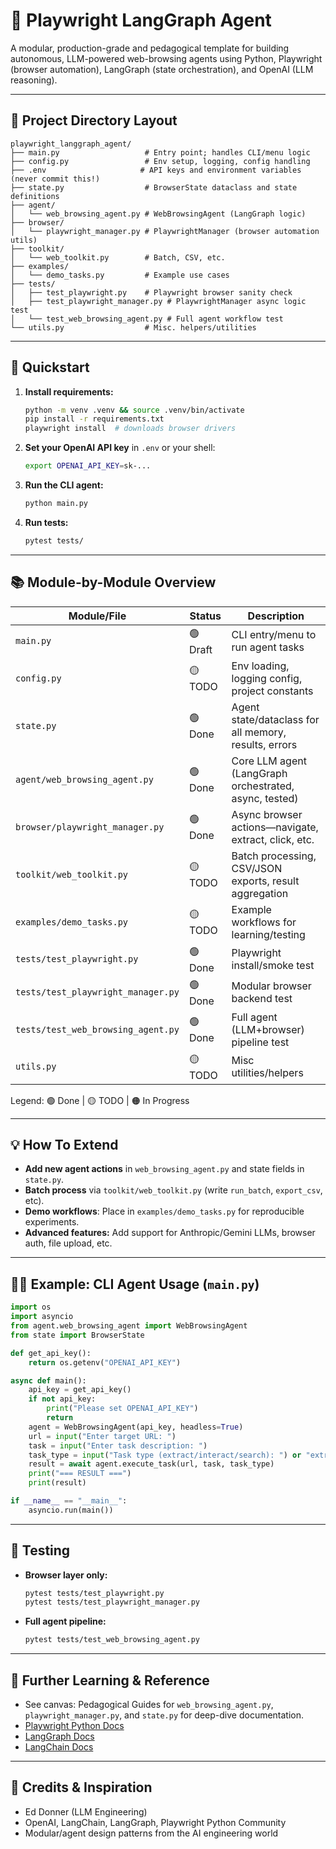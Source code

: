# 🦜 Playwright LangGraph Agent

A modular, production-grade and pedagogical template for building autonomous, LLM-powered web-browsing agents using Python, Playwright (browser automation), LangGraph (state orchestration), and OpenAI (LLM reasoning).

---

## 📁 Project Directory Layout

```plaintext
playwright_langgraph_agent/
├── main.py                   # Entry point; handles CLI/menu logic
├── config.py                 # Env setup, logging, config handling
├── .env                     # API keys and environment variables (never commit this!)
├── state.py                  # BrowserState dataclass and state definitions
├── agent/
│   └── web_browsing_agent.py # WebBrowsingAgent (LangGraph logic)
├── browser/
│   └── playwright_manager.py # PlaywrightManager (browser automation utils)
├── toolkit/
│   └── web_toolkit.py        # Batch, CSV, etc.
├── examples/
│   └── demo_tasks.py         # Example use cases
├── tests/
│   ├── test_playwright.py    # Playwright browser sanity check
│   ├── test_playwright_manager.py # PlaywrightManager async logic test
│   └── test_web_browsing_agent.py # Full agent workflow test
└── utils.py                  # Misc. helpers/utilities
```

---

## 🚀 Quickstart

1. **Install requirements:**

   ```bash
   python -m venv .venv && source .venv/bin/activate
   pip install -r requirements.txt
   playwright install  # downloads browser drivers
   ```
2. **Set your OpenAI API key** in `.env` or your shell:

   ```bash
   export OPENAI_API_KEY=sk-...
   ```
3. **Run the CLI agent:**

   ```bash
   python main.py
   ```
4. **Run tests:**

   ```bash
   pytest tests/
   ```

---

## 📚 Module-by-Module Overview

| Module/File                        | Status   | Description                                            |
| ---------------------------------- | -------- | ------------------------------------------------------ |
| `main.py`                          | 🟢 Draft | CLI entry/menu to run agent tasks                      |
| `config.py`                        | 🟡 TODO  | Env loading, logging config, project constants         |
| `state.py`                         | 🟢 Done  | Agent state/dataclass for all memory, results, errors  |
| `agent/web_browsing_agent.py`      | 🟢 Done  | Core LLM agent (LangGraph orchestrated, async, tested) |
| `browser/playwright_manager.py`    | 🟢 Done  | Async browser actions—navigate, extract, click, etc.   |
| `toolkit/web_toolkit.py`           | 🟡 TODO  | Batch processing, CSV/JSON exports, result aggregation |
| `examples/demo_tasks.py`           | 🟡 TODO  | Example workflows for learning/testing                 |
| `tests/test_playwright.py`         | 🟢 Done  | Playwright install/smoke test                          |
| `tests/test_playwright_manager.py` | 🟢 Done  | Modular browser backend test                           |
| `tests/test_web_browsing_agent.py` | 🟢 Done  | Full agent (LLM+browser) pipeline test                 |
| `utils.py`                         | 🟡 TODO  | Misc utilities/helpers                                 |

Legend: 🟢 Done | 🟡 TODO | 🟠 In Progress

---

## 💡 How To Extend

* **Add new agent actions** in `web_browsing_agent.py` and state fields in `state.py`.
* **Batch process** via `toolkit/web_toolkit.py` (write `run_batch`, `export_csv`, etc).
* **Demo workflows**: Place in `examples/demo_tasks.py` for reproducible experiments.
* **Advanced features:** Add support for Anthropic/Gemini LLMs, browser auth, file upload, etc.

---

## 🧑‍💻 Example: CLI Agent Usage (`main.py`)

```python
import os
import asyncio
from agent.web_browsing_agent import WebBrowsingAgent
from state import BrowserState

def get_api_key():
    return os.getenv("OPENAI_API_KEY")

async def main():
    api_key = get_api_key()
    if not api_key:
        print("Please set OPENAI_API_KEY")
        return
    agent = WebBrowsingAgent(api_key, headless=True)
    url = input("Enter target URL: ")
    task = input("Enter task description: ")
    task_type = input("Task type (extract/interact/search): ") or "extract"
    result = await agent.execute_task(url, task, task_type)
    print("=== RESULT ===")
    print(result)

if __name__ == "__main__":
    asyncio.run(main())
```

---

## 🧪 Testing

* **Browser layer only:**

  ```bash
  pytest tests/test_playwright.py
  pytest tests/test_playwright_manager.py
  ```
* **Full agent pipeline:**

  ```bash
  pytest tests/test_web_browsing_agent.py
  ```

---

## 📖 Further Learning & Reference

* See canvas: Pedagogical Guides for `web_browsing_agent.py`, `playwright_manager.py`, and `state.py` for deep-dive documentation.
* [Playwright Python Docs](https://playwright.dev/python/)
* [LangGraph Docs](https://langchain-ai.github.io/langgraph/)
* [LangChain Docs](https://python.langchain.com/)

---

## 🤝 Credits & Inspiration

* Ed Donner (LLM Engineering)
* OpenAI, LangChain, LangGraph, Playwright Python Community
* Modular/agent design patterns from the AI engineering world
